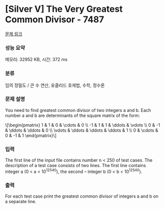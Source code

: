 # [Silver V] The Very Greatest Common Divisor - 7487 

[문제 링크](https://www.acmicpc.net/problem/7487) 

### 성능 요약

메모리: 32952 KB, 시간: 372 ms

### 분류

임의 정밀도 / 큰 수 연산, 유클리드 호제법, 수학, 정수론

### 문제 설명

<p>You need to find greatest common divisor of two integers a and b. Each number a and b are determinants of the square matrix of the form: </p>

<p>\[\begin{pmatrix} 1 & 1 & 0  & \cdots & 0 \\ -1 & 1 & 1 & \ddots  & \vdots \\ 0 & -1 & \ddots & \ddots & 0 \\ \vdots & \ddots & \ddots & \ddots & 1 \\ 0 & \cdots & 0 & -1 & 1  \end{pmatrix}\]</p>

### 입력 

 <p>The first line of the input file contains number n < 250 of test cases. The description of a test case consists of two lines. The first line contains integer a (0 < a < 10<sup>12540</sup>), the second – integer b (0 < b < 10<sup>12540</sup>). </p>

### 출력 

 <p>For each test case print the greatest common divisor of integers a and b on a separate line.</p>

